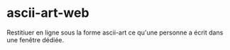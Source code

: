 # ascii-art-web
Restitiuer en ligne sous la forme ascii-art ce qu'une personne a écrit dans une fenêtre dédiée.
